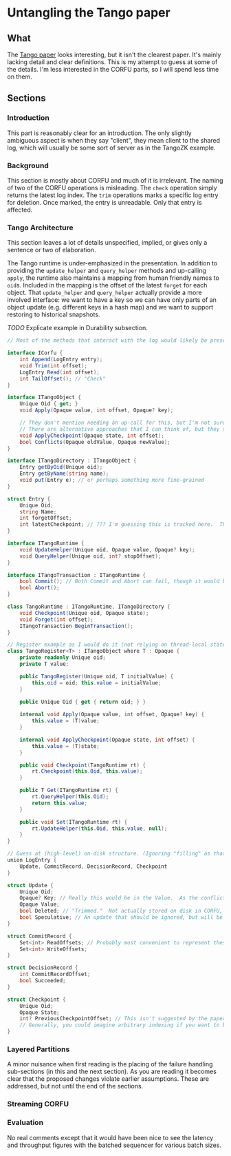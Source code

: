 # Untangling the Tango paper

## What

The [Tango paper](http://www.cs.cornell.edu/~taozou/sosp13/tangososp.pdf) looks interesting, but it isn't the
clearest paper. It's mainly lacking detail and clear definitions. This is my attempt to guess at some of the
details. I'm less interested in the CORFU parts, so I will spend less time on them.

## Sections

### Introduction

This part is reasonably clear for an introduction. The only slightly ambiguous aspect is when they say "client",
they mean client to the shared log, which will usually be some sort of server as in the TangoZK example.

### Background

This section is mostly about CORFU and much of it is irrelevant. The naming of two of the CORFU operations is
misleading. The `check` operation simply returns the latest log index. The `trim` operations marks a specific
log entry for deletion. Once marked, the entry is unreadable. Only that entry is affected.

### Tango Architecture

This section leaves a lot of details unspecified, implied, or gives only a sentence or two of elaboration.

The Tango runtime is under-emphasized in the presentation. In addition to providing the `update_helper` and
`query_helper` methods and up-calling `apply`, the runtime also maintains a mapping from human friendly names
to `oid`s. Included in the mapping is the offset of the latest `forget` for each object. That `update_helper`
and `query_helper` actually provide a more involved interface: we want to have a key so we can have only parts
of an object update (e.g. different keys in a hash map) and we want to support restoring to historical snapshots.

*TODO* Explicate example in Durability subsection.

```csharp
// Most of the methods that interact with the log would likely be presented async in actuality.

interface ICorfu {
    int Append(LogEntry entry);
    void Trim(int offset);
    LogEntry Read(int offset);
    int TailOffset(); // "Check"
}

interface ITangoObject {
    Unique Oid { get; }
    void Apply(Opaque value, int offset, Opaque? key);

    // They don't mention needing an up-call for this, but I'm not sure how else to do it.
    // There are alternative approaches that I can think of, but they seem more horrible than this.
    void ApplyCheckpoint(Opaque state, int offset);
    bool Conflicts(Opaque oldValue, Opaque newValue);
}

interface ITangoDirectory : ITangoObject {
    Entry getByOid(Unique oid);
    Entry getByName(string name);
    void put(Entry e); // or perhaps something more fine-grained
}

struct Entry {
    Unique Oid;
    string Name;
    int forgetOffset;
    int latestCheckpoint; // ??? I'm guessing this is tracked here.  This is safe to read stale in QueryHelper.
}

interface ITangoRuntime { 
    void UpdateHelper(Unique oid, Opaque value, Opaque? key); 
    void QueryHelper(Unique oid, int? stopOffset);
}

interface ITangoTransaction : ITangoRuntime {
    bool Commit(); // Both Commit and Abort can fail, though it would be surprising if Abort failed.
    bool Abort();
}

class TangoRuntime : ITangoRuntime, ITangoDirectory {
    void Checkpoint(Unique oid, Opaque state);
    void Forget(int offset);
    ITangoTransaction BeginTransaction();
}
```
```csharp
// Register example as I would do it (not relying on thread-local state).
class TangoRegister<T> : ITangoObject where T : Opaque {
    private readonly Unique oid;
    private T value;

    public TangoRegister(Unique oid, T initialValue) {
        this.oid = oid; this.value = initialValue;
    }

    public Unique Oid { get { return oid; } }
    
    internal void Apply(Opaque value, int offset, Opaque? key) {
        this.value = (T)value;
    }

    internal void ApplyCheckpoint(Opaque state, int offset) {
        this.value = (T)state;
    }

    public void Checkpoint(TangoRuntime rt) {
        rt.Checkpoint(this.Oid, this.value);
    }

    public T Get(ITangoRuntime rt) {
        rt.QueryHelper(this.Oid);
        return this.value;
    }

    public void Set(ITangoRuntime rt) {
        rt.UpdateHelper(this.Oid, this.value, null);
    }
}
```

```csharp
// Guess at (high-level) on-disk structure. (Ignoring "filling" as that's a detail of CORFU, not really Tango.)
union LogEntry {
    Update, CommitRecord, DecisionRecord, Checkpoint 
}

struct Update {
    Unique Oid;
    Opaque? Key; // Really this would be in the Value.  As the conflict mechanism is pluggable.
    Opaque Value;
    bool Deleted; // "Trimmed."  Not actually stored on disk in CORFU, but this isn't CORFU.
    bool Speculative; // An update that should be ignored, but will be referenced in a (successful) commit record.
}

struct CommitRecord {
    Set<int> ReadOffsets; // Probably most convenient to represent these sets as sorted lists, earliest offset first.
    Set<int> WriteOffsets;
}

struct DecisionRecord {
    int CommitRecordOffset;
    bool Succeeded;
}

struct Checkpoint {
    Unique Oid;
    Opaque State;
    int? PreviousCheckpointOffset; // This isn't suggested by the paper, but it may make sense...
    // Generally, you could imagine arbitrary indexing if you want to be able to quickly rollback to any point in time.
}
```







### Layered Partitions

A minor nuisance when first reading is the placing of the failure handling sub-sections (in this and the next section).
As you are reading it becomes clear that the proposed changes violate earlier assumptions. These are addressed, but not
until the end of the sections.

### Streaming CORFU

### Evaluation

No real comments except that it would have been nice to see the latency and throughput figures with the batched sequencer
for various batch sizes.
